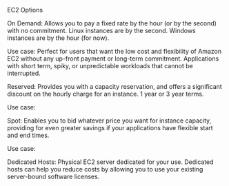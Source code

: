 EC2 Options

On Demand: Allows you to pay a fixed rate by the hour (or by the second) with no commitment. Linux instances are by the second. Windows instances are by the hour (for now).

Use case: Perfect for users that want the low cost and flexibility of Amazon EC2 without any up-front payment or long-term commitment. Applications with short term, spiky, or unpredictable workloads that cannot be interrupted.

Reserved: Provides you with a capacity reservation, and offers a significant discount on the hourly charge for an instance. 1 year or 3 year terms.

Use case:

Spot: Enables you to bid whatever price you want for instance capacity, providing for even greater savings if your applications have flexible start and end times.

Use case:

Dedicated Hosts: Physical EC2 server dedicated for your use. Dedicated hosts can help you reduce costs by allowing you to use your existing server-bound software licenses.



<!--stackedit_data:
eyJoaXN0b3J5IjpbLTkxNjQxODAwM119
-->